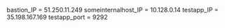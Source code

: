bastion_IP = 51.250.11.249
someinternalhost_IP = 10.128.0.14
testapp_IP = 35.198.167.169
testapp_port = 9292
